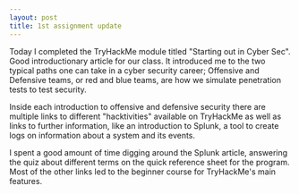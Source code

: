```yaml
---
layout: post
title: 1st assignment update
---
```

Today I completed the TryHackMe module titled "Starting out in Cyber Sec". Good introductionary article for our class. It introduced me to the two typical paths one can take in a cyber security career; Offensive and Defensive teams, or red and blue teams, are how we simulate penetration tests to test security. 

Inside each introduction to offensive and defensive security there are multiple links to different "hacktivities" available on TryHackMe as well as links to further information, like an introduction to Splunk, a tool to create logs on information about a system and its events.

I spent a good amount of time digging around the Splunk article, answering the quiz about different terms on the quick reference sheet for the program. Most of the other links led to the beginner course for TryHackMe's main features.
